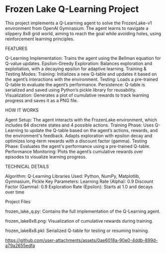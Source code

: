 # Frozen Lake Q-Learning Project

This project implements a Q-Learning agent to solve the FrozenLake-v1 environment from OpenAI Gymnasium. The agent learns to navigate a slippery 8x8 grid world, aiming to reach the goal while avoiding holes, using reinforcement learning principles.

FEATURES

Q-Learning Implementation: Trains the agent using the Bellman equation for Q-value updates.
Epsilon-Greedy Exploration: Balances exploration and exploitation, with a decaying epsilon for adaptive learning.
Training & Testing Modes:
Training: Initializes a new Q-table and updates it based on the agent’s interactions with the environment.
Testing: Loads a pre-trained Q-table to evaluate the agent’s performance.
Persistence: Q-table is serialized and saved using Python’s pickle library for reusability.
Visualization: Generates a plot of cumulative rewards to track learning progress and saves it as a PNG file.

HOW IT WORKS

Agent Setup: The agent interacts with the FrozenLake environment, which includes 64 discrete states and 4 possible actions.
Training Phase:
Uses Q-Learning to update the Q-table based on the agent’s actions, rewards, and the environment's feedback.
Adapts exploration with epsilon decay and optimizes long-term rewards with a discount factor (gamma).
Testing Phase:
Evaluates the agent's performance using a pre-trained Q-table.
Performance Monitoring:
Plots the agent’s cumulative rewards over episodes to visualize learning progress.

TECHNICAL DETAILS

Algorithm: Q-Learning
Libraries Used: Python, NumPy, Matplotlib, Gymnasium, Pickle
Key Parameters:
Learning Rate (Alpha): 0.9
Discount Factor (Gamma): 0.9
Exploration Rate (Epsilon): Starts at 1.0 and decays over time

Project Files

frozen_lake_q.py: Contains the full implementation of the Q-Learning agent.

frozen_lake8x8.png: Visualization of cumulative rewards during training.

frozen_lake8x8.pkl: Serialized Q-table for testing or resuming training.

https://github.com/user-attachments/assets/0ae6018a-90e0-4ddb-899d-a79a2655edfa

